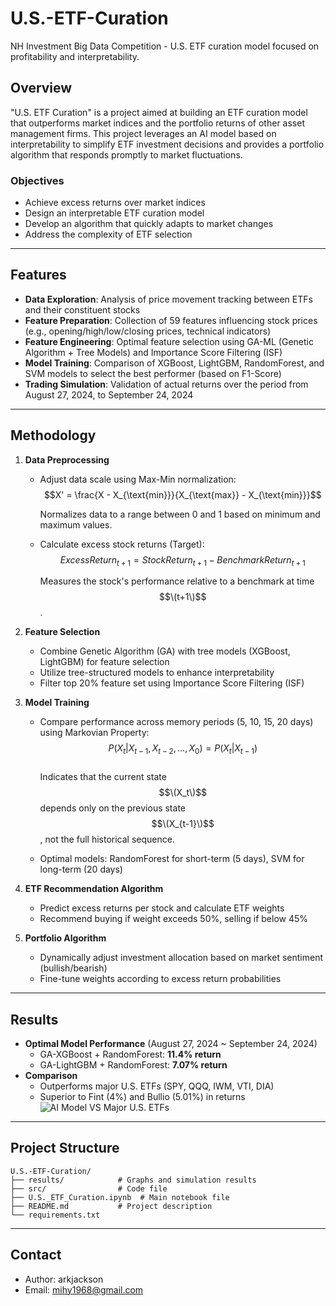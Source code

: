 # U.S.-ETF-Curation
NH Investment Big Data Competition - U.S. ETF curation model focused on profitability and interpretability.

## Overview

"U.S. ETF Curation" is a project aimed at building an ETF curation model that outperforms market indices and the portfolio returns of other asset management firms. This project leverages an AI model based on interpretability to simplify ETF investment decisions and provides a portfolio algorithm that responds promptly to market fluctuations.

### Objectives
- Achieve excess returns over market indices
- Design an interpretable ETF curation model
- Develop an algorithm that quickly adapts to market changes
- Address the complexity of ETF selection

---

## Features

- **Data Exploration**: Analysis of price movement tracking between ETFs and their constituent stocks
- **Feature Preparation**: Collection of 59 features influencing stock prices (e.g., opening/high/low/closing prices, technical indicators)
- **Feature Engineering**: Optimal feature selection using GA-ML (Genetic Algorithm + Tree Models) and Importance Score Filtering (ISF)
- **Model Training**: Comparison of XGBoost, LightGBM, RandomForest, and SVM models to select the best performer (based on F1-Score)
- **Trading Simulation**: Validation of actual returns over the period from August 27, 2024, to September 24, 2024

---

## Methodology

1. **Data Preprocessing**
   - Adjust data scale using Max-Min normalization:  
     $$X' = \frac{X - X_{\text{min}}}{X_{\text{max}} - X_{\text{min}}}$$
     
     Normalizes data to a range between 0 and 1 based on minimum and maximum values.

   - Calculate excess stock returns (Target):  
     $$ExcessReturn_{t+1} = StockReturn_{t+1} - BenchmarkReturn_{t+1}$$
     
     Measures the stock's performance relative to a benchmark at time $$\(t+1\)$$.

2. **Feature Selection**
   - Combine Genetic Algorithm (GA) with tree models (XGBoost, LightGBM) for feature selection
   - Utilize tree-structured models to enhance interpretability
   - Filter top 20% feature set using Importance Score Filtering (ISF)

3. **Model Training**
   - Compare performance across memory periods (5, 10, 15, 20 days) using Markovian Property:  
     $$P(X_t | X_{t-1}, X_{t-2}, \ldots, X_0) = P(X_t | X_{t-1})$$  
     Indicates that the current state $$\(X_t\)$$ depends only on the previous state $$\(X_{t-1}\)$$, not the full historical sequence.

   - Optimal models: RandomForest for short-term (5 days), SVM for long-term (20 days)

4. **ETF Recommendation Algorithm**
   - Predict excess returns per stock and calculate ETF weights
   - Recommend buying if weight exceeds 50%, selling if below 45%

5. **Portfolio Algorithm**
   - Dynamically adjust investment allocation based on market sentiment (bullish/bearish)
   - Fine-tune weights according to excess return probabilities

---

## Results

- **Optimal Model Performance** (August 27, 2024 ~ September 24, 2024)
  - GA-XGBoost + RandomForest: **11.4% return**
  - GA-LightGBM + RandomForest: **7.07% return**
- **Comparison**
  - Outperforms major U.S. ETFs (SPY, QQQ, IWM, VTI, DIA)
  - Superior to Fint (4%) and Bullio (5.01%) in returns
![AI Model VS Major U.S. ETFs](https://imgur.com/a/YlJRM6N)
---

## Project Structure
```
U.S.-ETF-Curation/
├── results/            # Graphs and simulation results
├── src/                # Code file
├── U.S._ETF_Curation.ipynb  # Main notebook file
├── README.md           # Project description
└── requirements.txt    
```

---

## Contact

- Author: arkjackson
- Email: mihy1968@gmail.com
